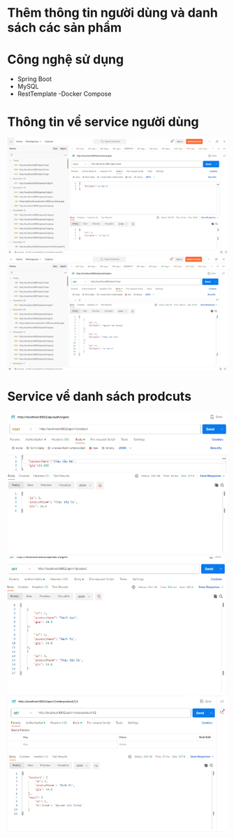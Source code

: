 # Thêm thông tin người dùng và danh sách các sản phẩm
# Công nghệ sử dụng
- Spring Boot
- MySQL
- RestTemplate
-Docker Compose
# Thông tin về service người dùng
![thêm người dùng](Image/Day1/Screenshot%202024-01-10%20174739.png)
![lấy danh sách người dùng](Image/Day1//lisstuser.png)
# Service về danh sách prodcuts
![thêm sản phẩm](Image/Day1/addproducts.png)
![lấy danh sách người dùng](Image/Day1/listproducts.png)
![chứa thông tin sản phẩm và thông tin người dùng](Image/Day1/product%20and%20user%20in%20object.png)